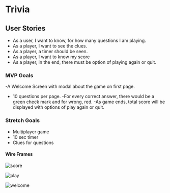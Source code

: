# Trivia
## User Stories

- As a user, I want to know, for how many questions I am playing.
- As a player, I want to see the clues.
- As a player, a timer should be seen.
- As a player, I want to know my score
- As a player, in the end, there must be option of playing again or quit.

### MVP Goals

-A Welcome Screen with modal about the game on first page.
- 10 questions per page.
-For every correct answer, there would be a green check mark and for wrong, red.
-As game ends, total score will be displayed with options of play again or quit.

### Stretch Goals
- Multiplayer game
- 10 sec timer
- Clues for questions

#### Wire Frames
![score](https://media.git.generalassemb.ly/user/38079/files/b888e000-0649-11ec-9174-c1f739da9ee9)

![play](https://media.git.generalassemb.ly/user/38079/files/752e7180-0649-11ec-937b-91e4009784cc)

![welcome](https://media.git.generalassemb.ly/user/38079/files/49ab8700-0649-11ec-99f6-b40145e836a0)
